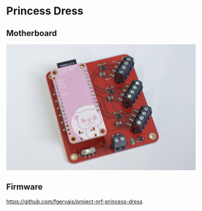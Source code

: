 # Princess Dress

## Motherboard

![Motherboard](assets/img/IMG_1464.jpg)

## Firmware

https://github.com/fgervais/project-nrf-princess-dress
